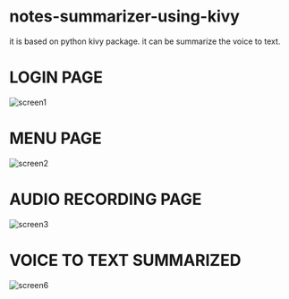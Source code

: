 # notes-summarizer-using-kivy

it is based on python kivy package.
it can be summarize the voice to text.

# LOGIN PAGE
![screen1](https://github.com/arunkumar-77/notes-summarizer-using-kivy/assets/74124425/a13fdeff-93b9-4687-8828-a1bda5b88ad0)
# MENU PAGE
![screen2](https://github.com/arunkumar-77/notes-summarizer-using-kivy/assets/74124425/e4080350-2c2e-4ef4-870d-c02a37a86111)
# AUDIO RECORDING PAGE
![screen3](https://github.com/arunkumar-77/notes-summarizer-using-kivy/assets/74124425/a63e330c-f03d-4887-9f91-6597300c478e)

# VOICE TO TEXT SUMMARIZED
![screen6](https://github.com/arunkumar-77/notes-summarizer-using-kivy/assets/74124425/646384b2-7fd7-4422-ae5f-dbb46b75a482)
